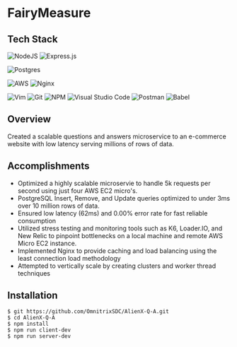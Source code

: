 # FairyMeasure


## Tech Stack
![NodeJS](https://img.shields.io/badge/node.js-6DA55F?style=for-the-badge&logo=node.js&logoColor=white)
![Express.js](https://img.shields.io/badge/Express.js-000000?style=for-the-badge&logo=express&logoColor=white)

![Postgres](https://img.shields.io/badge/postgres-%23316192.svg?style=for-the-badge&logo=postgresql&logoColor=white)

![AWS](https://img.shields.io/badge/AWS-%23FF9900.svg?style=for-the-badge&logo=amazon-aws&logoColor=white) 
![Nginx](https://img.shields.io/badge/nginx-%23009639.svg?style=for-the-badge&logo=nginx&logoColor=white)

![Vim](https://img.shields.io/badge/VIM-%2311AB00.svg?style=for-the-badge&logo=vim&logoColor=white) 
![Git](https://img.shields.io/badge/git-%23F05033.svg?style=for-the-badge&logo=git&logoColor=white) 
![NPM](https://img.shields.io/badge/NPM-%23000000.svg?style=for-the-badge&logo=npm&logoColor=white) 
![Visual Studio Code](https://img.shields.io/badge/Visual_Studio_Code-0078D4?style=for-the-badge&logo=visual%20studio%20code&logoColor=white)
![Postman](https://img.shields.io/badge/Postman-FF6C37?style=for-the-badge&logo=Postman&logoColor=white)
![Babel](https://img.shields.io/badge/Babel-F9DC3e?style=for-the-badge&logo=babel&logoColor=black) 


## Overview
Created a scalable questions and answers microservice to an e-commerce website with low latency serving millions of rows of data.

## Accomplishments
- Optimized a highly scalable microservie to handle 5k requests per second using just four AWS EC2 micro's.
- PostgreSQL Insert, Remove, and Update queries optimized to under 3ms over 10 million rows of data.
- Ensured low latency (62ms) and 0.00% error rate for fast reliable consumption
- Utilized stress testing and monitoring tools such as K6, Loader.IO, and New Relic to pinpoint bottlenecks on a local machine and remote AWS Micro EC2 instance.
- Implemented Nginx to provide caching and load balancing using the least connection load methodology
- Attempted to vertically scale by creating clusters and worker thread techniques

## Installation
```
$ git https://github.com/OmnitrixSDC/AlienX-Q-A.git
$ cd AlienX-Q-A
$ npm install
$ npm run client-dev
$ npm run server-dev
